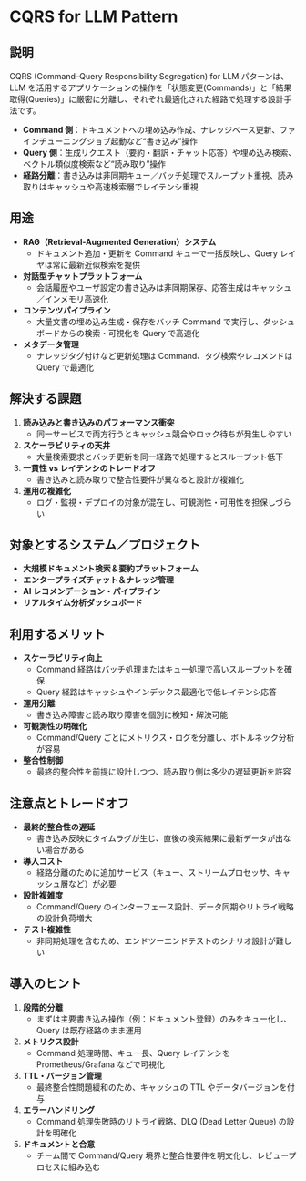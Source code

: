 # CQRS for LLM Pattern

## 説明  
CQRS (Command–Query Responsibility Segregation) for LLM パターンは、LLM を活用するアプリケーションの操作を「状態変更(Commands)」と「結果取得(Queries)」に厳密に分離し、それぞれ最適化された経路で処理する設計手法です。  
- **Command 側**：ドキュメントへの埋め込み作成、ナレッジベース更新、ファインチューニングジョブ起動など“書き込み”操作  
- **Query 側**：生成リクエスト（要約・翻訳・チャット応答）や埋め込み検索、ベクトル類似度検索など“読み取り”操作  
- **経路分離**：書き込みは非同期キュー／バッチ処理でスループット重視、読み取りはキャッシュや高速検索層でレイテンシ重視  

## 用途  
- **RAG（Retrieval-Augmented Generation）システム**  
  - ドキュメント追加・更新を Command キューで一括反映し、Query レイヤは常に最新近似検索を提供  
- **対話型チャットプラットフォーム**  
  - 会話履歴やユーザ設定の書き込みは非同期保存、応答生成はキャッシュ／インメモリ高速化  
- **コンテンツパイプライン**  
  - 大量文書の埋め込み生成・保存をバッチ Command で実行し、ダッシュボードからの検索・可視化を Query で高速化  
- **メタデータ管理**  
  - ナレッジタグ付けなど更新処理は Command、タグ検索やレコメンドは Query で最適化  

## 解決する課題  
1. **読み込みと書き込みのパフォーマンス衝突**  
   - 同一サービスで両方行うとキャッシュ競合やロック待ちが発生しやすい  
2. **スケーラビリティの天井**  
   - 大量検索要求とバッチ更新を同一経路で処理するとスループット低下  
3. **一貫性 vs レイテンシのトレードオフ**  
   - 書き込みと読み取りで整合性要件が異なると設計が複雑化  
4. **運用の複雑化**  
   - ログ・監視・デプロイの対象が混在し、可観測性・可用性を担保しづらい  

## 対象とするシステム／プロジェクト  
- **大規模ドキュメント検索＆要約プラットフォーム**  
- **エンタープライズチャット＆ナレッジ管理**  
- **AI レコメンデーション・パイプライン**  
- **リアルタイム分析ダッシュボード**  

## 利用するメリット  
- **スケーラビリティ向上**  
  - Command 経路はバッチ処理またはキュー処理で高いスループットを確保  
  - Query 経路はキャッシュやインデックス最適化で低レイテンシ応答  
- **運用分離**  
  - 書き込み障害と読み取り障害を個別に検知・解決可能  
- **可観測性の明確化**  
  - Command/Query ごとにメトリクス・ログを分離し、ボトルネック分析が容易  
- **整合性制御**  
  - 最終的整合性を前提に設計しつつ、読み取り側は多少の遅延更新を許容  

## 注意点とトレードオフ  
- **最終的整合性の遅延**  
  - 書き込み反映にタイムラグが生じ、直後の検索結果に最新データが出ない場合がある  
- **導入コスト**  
  - 経路分離のために追加サービス（キュー、ストリームプロセッサ、キャッシュ層など）が必要  
- **設計複雑度**  
  - Command/Query のインターフェース設計、データ同期やリトライ戦略の設計負荷増大  
- **テスト複雑性**  
  - 非同期処理を含むため、エンドツーエンドテストのシナリオ設計が難しい  

## 導入のヒント  
1. **段階的分離**  
   - まずは主要書き込み操作（例：ドキュメント登録）のみをキュー化し、Query は既存経路のまま運用  
2. **メトリクス設計**  
   - Command 処理時間、キュー長、Query レイテンシを Prometheus/Grafana などで可視化  
3. **TTL・バージョン管理**  
   - 最終整合性問題緩和のため、キャッシュの TTL やデータバージョンを付与  
4. **エラーハンドリング**  
   - Command 処理失敗時のリトライ戦略、DLQ (Dead Letter Queue) の設計を明確化  
5. **ドキュメントと合意**  
   - チーム間で Command/Query 境界と整合性要件を明文化し、レビュープロセスに組み込む  
